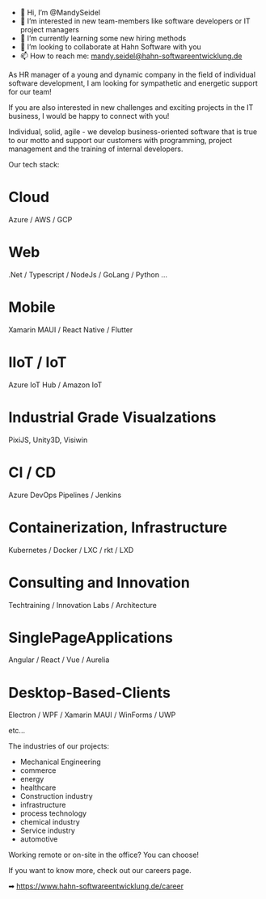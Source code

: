 - 👋 Hi, I’m @MandySeidel
- 👀 I’m interested in new team-members like software developers or IT project managers
- 🌱 I’m currently learning some new hiring methods
- 💞️ I’m looking to collaborate at Hahn Software with you
- 📫 How to reach me: mandy.seidel@hahn-softwareentwicklung.de

As HR manager of a young and dynamic company in the field of individual software development, I am looking for sympathetic and energetic support for our team!

If you are also interested in new challenges and exciting projects in the IT business, I would be happy to connect with you!

Individual, solid, agile - we develop business-oriented software that is true to our motto and support our customers with programming, project management and the training of internal developers.

Our tech stack:

# Cloud
Azure / AWS / GCP

# Web
.Net / Typescript / NodeJs / GoLang / Python ...

# Mobile
Xamarin MAUI / React Native / Flutter

# IIoT / IoT
Azure IoT Hub / Amazon IoT

# Industrial Grade Visualzations
PixiJS, Unity3D, Visiwin

# CI / CD
Azure DevOps Pipelines / Jenkins

# Containerization, Infrastructure
Kubernetes / Docker / LXC / rkt / LXD

# Consulting and Innovation
Techtraining / Innovation Labs / Architecture

# SinglePageApplications
Angular / React / Vue / Aurelia

# Desktop-Based-Clients
Electron / WPF / Xamarin MAUI / WinForms / UWP

etc...

The industries of our projects:
- Mechanical Engineering
- commerce
- energy
- healthcare
- Construction industry
- infrastructure
- process technology
- chemical industry
- Service industry
- automotive

Working remote or on-site in the office? You can choose!

If you want to know more, check out our careers page.

➡ https://www.hahn-softwareentwicklung.de/career

<!---
MandySeidel/MandySeidel is a ✨ special ✨ repository because its `README.md` (this file) appears on your GitHub profile.
You can click the Preview link to take a look at your changes.
--->
